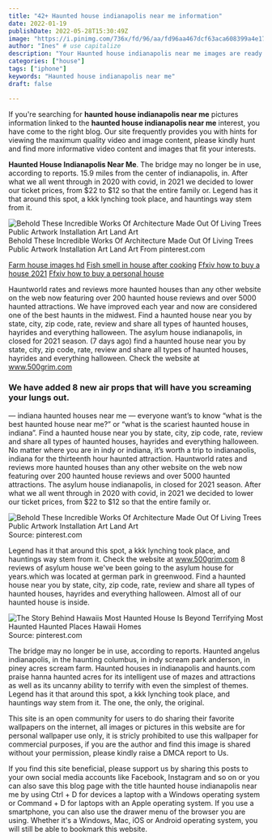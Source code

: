 ```yaml
---
title: "42+ Haunted house indianapolis near me information"
date: 2022-01-19
publishDate: 2022-05-28T15:30:49Z
image: "https://i.pinimg.com/736x/fd/96/aa/fd96aa467dcf63aca608399a4e17e734--most-haunted-haunted-houses.jpg"
author: "Ines" # use capitalize
description: "Your Haunted house indianapolis near me images are ready in this website. Haunted house indianapolis near me are a topic that is being searched for and liked by netizens today. You can Find and Download the Haunted house indianapolis near me files here. Get all free vectors."
categories: ["house"]
tags: ["iphone"]
keywords: "Haunted house indianapolis near me"
draft: false

---
```


If you're searching for **haunted house indianapolis near me** pictures information linked to the **haunted house indianapolis near me** interest, you have come to the right  blog.  Our site frequently  provides you with  hints  for viewing  the maximum  quality video and image  content, please kindly hunt and find more informative video content and images  that fit your interests.

**Haunted House Indianapolis Near Me**. The bridge may no longer be in use, according to reports. 15.9 miles from the center of indianapolis, in. After what we all went through in 2020 with covid, in 2021 we decided to lower our ticket prices, from $22 to $12 so that the entire family or. Legend has it that around this spot, a kkk lynching took place, and hauntings way stem from it.

![Behold These Incredible Works Of Architecture Made Out Of Living Trees Public Artwork Installation Art Land Art](https://i.pinimg.com/originals/b7/17/24/b7172406c956721dff9232b704860a81.jpg "Behold These Incredible Works Of Architecture Made Out Of Living Trees Public Artwork Installation Art Land Art")
Behold These Incredible Works Of Architecture Made Out Of Living Trees Public Artwork Installation Art Land Art From pinterest.com

[Farm house images hd](/farm-house-images-hd/)
[Fish smell in house after cooking](/fish-smell-in-house-after-cooking/)
[Ffxiv how to buy a house 2021](/ffxiv-how-to-buy-a-house-2021/)
[Ffxiv how to buy a personal house](/ffxiv-how-to-buy-a-personal-house/)

Hauntworld rates and reviews more haunted houses than any other website on the web now featuring over 200 haunted house reviews and over 5000 haunted attractions. We have improved each year and now are considered one of the best haunts in the midwest. Find a haunted house near you by state, city, zip code, rate, review and share all types of haunted houses, hayrides and everything halloween. The asylum house indianapolis, in closed for 2021 season. (7 days ago) find a haunted house near you by state, city, zip code, rate, review and share all types of haunted houses, hayrides and everything halloween. Check the website at www.500grim.com

### We have added 8 new air props that will have you screaming your lungs out.

— indiana haunted houses near me — everyone want’s to know “what is the best haunted house near me?” or “what is the scariest haunted house in indiana”. Find a haunted house near you by state, city, zip code, rate, review and share all types of haunted houses, hayrides and everything halloween. No matter where you are in indy or indiana, it’s worth a trip to indianapolis, indiana for the thirteenth hour haunted attraction. Hauntworld rates and reviews more haunted houses than any other website on the web now featuring over 200 haunted house reviews and over 5000 haunted attractions. The asylum house indianapolis, in closed for 2021 season. After what we all went through in 2020 with covid, in 2021 we decided to lower our ticket prices, from $22 to $12 so that the entire family or.


![Behold These Incredible Works Of Architecture Made Out Of Living Trees Public Artwork Installation Art Land Art](https://i.pinimg.com/originals/b7/17/24/b7172406c956721dff9232b704860a81.jpg "Behold These Incredible Works Of Architecture Made Out Of Living Trees Public Artwork Installation Art Land Art")
Source: pinterest.com

Legend has it that around this spot, a kkk lynching took place, and hauntings way stem from it. Check the website at www.500grim.com 8 reviews of asylum house we&#039;ve been going to the asylum house for years.which was located at german park in greenwood. Find a haunted house near you by state, city, zip code, rate, review and share all types of haunted houses, hayrides and everything halloween. Almost all of our haunted house is inside.

![The Story Behind Hawaiis Most Haunted House Is Beyond Terrifying Most Haunted Haunted Places Hawaii Homes](https://i.pinimg.com/736x/fd/96/aa/fd96aa467dcf63aca608399a4e17e734--most-haunted-haunted-houses.jpg "The Story Behind Hawaiis Most Haunted House Is Beyond Terrifying Most Haunted Haunted Places Hawaii Homes")
Source: pinterest.com

The bridge may no longer be in use, according to reports. Haunted angelus indianapolis, in the haunting columbus, in indy scream park anderson, in piney acres scream farm. Haunted houses in indianapolis and haunts.com praise hanna haunted acres for its intelligent use of mazes and attractions as well as its uncanny ability to terrify with even the simplest of themes. Legend has it that around this spot, a kkk lynching took place, and hauntings way stem from it. The one, the only, the original.

This site is an open community for users to do sharing their favorite wallpapers on the internet, all images or pictures in this website are for personal wallpaper use only, it is stricly prohibited to use this wallpaper for commercial purposes, if you are the author and find this image is shared without your permission, please kindly raise a DMCA report to Us.

If you find this site beneficial, please support us by sharing this posts to your own social media accounts like Facebook, Instagram and so on or you can also save this blog page with the title haunted house indianapolis near me by using Ctrl + D for devices a laptop with a Windows operating system or Command + D for laptops with an Apple operating system. If you use a smartphone, you can also use the drawer menu of the browser you are using. Whether it's a Windows, Mac, iOS or Android operating system, you will still be able to bookmark this website.
